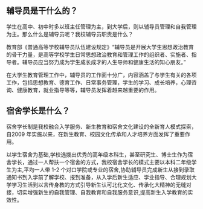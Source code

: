 
## 辅导员是干什么的？

学生在高中、初中时多以班主任管理为主，到大学后，则以辅导员管理和自我管理为主。那么什么是辅导员呢？我校辅导员职责是什么？

教育部《普通高等学校辅导员队伍建设规定》“辅导员是开展大学生思想政治教育的骨干力量，是高等学校学生日常思想政治教育和管理工作的组织者、实施者、指导者。辅导员应当努力成为学生成长成才的人生导师和健康生活的知心朋友。”

在大学生教育管理工作中，辅导员的工作面十分广，内容涵盖了与学生有关的各项工作，包括思想教育、德育工作、日常事务管理，学生的学习、成长培养，心理咨询、健康教育，就业指导等等，辅导员发挥着越来越重要的作用。

## 宿舍学长是什么？

宿舍学长制是我校融合入学服务、新生教育和宿舍文化建设的全新育人模式探索，自2009 年实施以来，在新生教育、校园文化传承和人才培养方面发挥了重要作用。

以学生宿舍为基础,学校选拨出优秀的高年级本科生，甚至研究生、博士生作为宿舍学长，通过一人帮扶一个宿舍的方式，我校宿舍学长的模式主要以本科二年级学生为主,平均一人带 1-2 个对口学院或专业的宿舍,协助辅导员完成新生从接到录取通知书到入学前了解学校、报到准备，从入学后新生适应、学业指导、合理规划大学学习生活到以言传身教的方式引导新生认可北化文化、传承化大精神的无缝对接，切实增强新生的自我管理、自我教育和自我服务意识,提高新生入学教育的实效性。